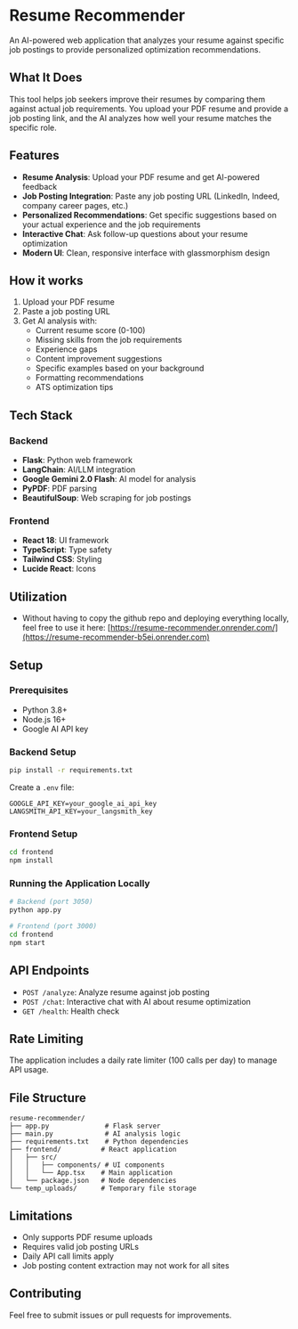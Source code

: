 # Resume Recommender

An AI-powered web application that analyzes your resume against specific job postings to provide personalized optimization recommendations.

## What It Does

This tool helps job seekers improve their resumes by comparing them against actual job requirements. You upload your PDF resume and provide a job posting link, and the AI analyzes how well your resume matches the specific role.

## Features

- **Resume Analysis**: Upload your PDF resume and get AI-powered feedback
- **Job Posting Integration**: Paste any job posting URL (LinkedIn, Indeed, company career pages, etc.)
- **Personalized Recommendations**: Get specific suggestions based on your actual experience and the job requirements
- **Interactive Chat**: Ask follow-up questions about your resume optimization
- **Modern UI**: Clean, responsive interface with glassmorphism design

## How it works

1. Upload your PDF resume
2. Paste a job posting URL
3. Get AI analysis with:
   - Current resume score (0-100)
   - Missing skills from the job requirements
   - Experience gaps
   - Content improvement suggestions
   - Specific examples based on your background
   - Formatting recommendations
   - ATS optimization tips

## Tech Stack

### Backend
- **Flask**: Python web framework
- **LangChain**: AI/LLM integration
- **Google Gemini 2.0 Flash**: AI model for analysis
- **PyPDF**: PDF parsing
- **BeautifulSoup**: Web scraping for job postings

### Frontend
- **React 18**: UI framework
- **TypeScript**: Type safety
- **Tailwind CSS**: Styling
- **Lucide React**: Icons

## Utilization

- Without having to copy the github repo and deploying everything locally, feel free to use it here: [https://resume-recommender.onrender.com/](https://resume-recommender-b5ei.onrender.com)

## Setup

### Prerequisites
- Python 3.8+
- Node.js 16+
- Google AI API key

### Backend Setup
```bash
pip install -r requirements.txt
```

Create a `.env` file:
```
GOOGLE_API_KEY=your_google_ai_api_key
LANGSMITH_API_KEY=your_langsmith_key
```

### Frontend Setup
```bash
cd frontend
npm install
```

### Running the Application Locally
```bash
# Backend (port 3050)
python app.py

# Frontend (port 3000)
cd frontend
npm start
```

## API Endpoints

- `POST /analyze`: Analyze resume against job posting
- `POST /chat`: Interactive chat with AI about resume optimization
- `GET /health`: Health check

## Rate Limiting

The application includes a daily rate limiter (100 calls per day) to manage API usage.

## File Structure

```
resume-recommender/
├── app.py              # Flask server
├── main.py             # AI analysis logic
├── requirements.txt    # Python dependencies
├── frontend/          # React application
│   ├── src/
│   │   ├── components/ # UI components
│   │   └── App.tsx    # Main application
│   └── package.json   # Node dependencies
└── temp_uploads/      # Temporary file storage
```

## Limitations

- Only supports PDF resume uploads
- Requires valid job posting URLs
- Daily API call limits apply
- Job posting content extraction may not work for all sites

## Contributing

Feel free to submit issues or pull requests for improvements.
